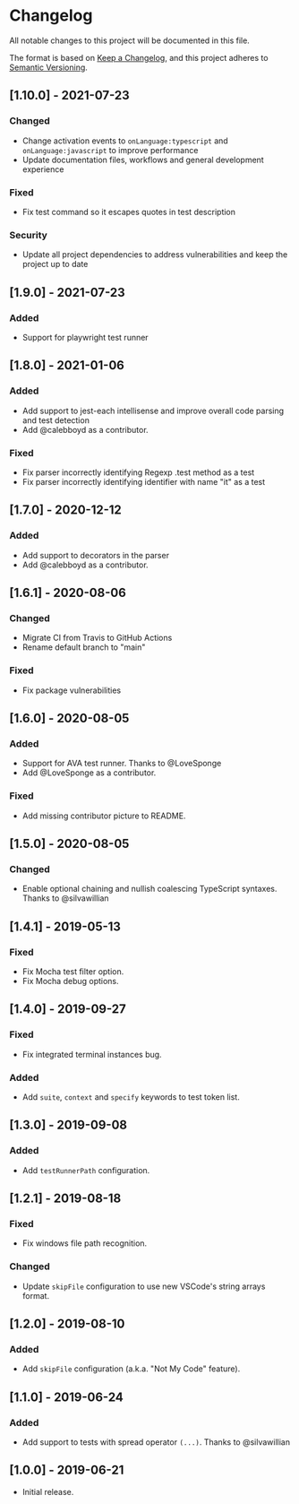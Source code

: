 # Changelog

All notable changes to this project will be documented in this file.

The format is based on [Keep a Changelog](https://keepachangelog.com/en/1.0.0/),
and this project adheres to [Semantic Versioning](https://semver.org/spec/v2.0.0.html).

## [1.10.0] - 2021-07-23

### Changed

- Change activation events to `onLanguage:typescript` and `onLanguage:javascript` to improve performance
- Update documentation files, workflows and general development experience

### Fixed

- Fix test command so it escapes quotes in test description

### Security

- Update all project dependencies to address vulnerabilities and keep the project up to date

## [1.9.0] - 2021-07-23

### Added

- Support for playwright test runner

## [1.8.0] - 2021-01-06

### Added

- Add support to jest-each intellisense and improve overall code parsing and test detection
- Add @calebboyd as a contributor.

### Fixed

- Fix parser incorrectly identifying Regexp .test method as a test
- Fix parser incorrectly identifying identifier with name "it" as a test

## [1.7.0] - 2020-12-12

### Added

- Add support to decorators in the parser
- Add @calebboyd as a contributor.

## [1.6.1] - 2020-08-06

### Changed

- Migrate CI from Travis to GitHub Actions
- Rename default branch to "main"

### Fixed

- Fix package vulnerabilities

## [1.6.0] - 2020-08-05

### Added

- Support for AVA test runner. Thanks to @LoveSponge
- Add @LoveSponge as a contributor.

### Fixed

- Add missing contributor picture to README.

## [1.5.0] - 2020-08-05

### Changed

- Enable optional chaining and nullish coalescing TypeScript syntaxes. Thanks to @silvawillian

## [1.4.1] - 2019-05-13

### Fixed

- Fix Mocha test filter option.
- Fix Mocha debug options.

## [1.4.0] - 2019-09-27

### Fixed

- Fix integrated terminal instances bug.

### Added

- Add `suite`, `context` and `specify` keywords to test token list.

## [1.3.0] - 2019-09-08

### Added

- Add `testRunnerPath` configuration.

## [1.2.1] - 2019-08-18

### Fixed

- Fix windows file path recognition.

### Changed

- Update `skipFile` configuration to use new VSCode's string arrays format.

## [1.2.0] - 2019-08-10

### Added

- Add `skipFile` configuration (a.k.a. "Not My Code" feature).

## [1.1.0] - 2019-06-24

### Added

- Add support to tests with spread operator `(...)`. Thanks to @silvawillian

## [1.0.0] - 2019-06-21

- Initial release.
